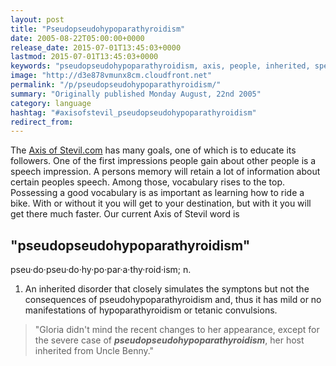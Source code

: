 ```yaml
---
layout: post
title: "Pseudopseudohypoparathyroidism"
date: 2005-08-22T05:00:00+0000
release_date: 2015-07-01T13:45:03+0000
lastmod: 2015-07-01T13:45:03+0000
keywords: "pseudopseudohypoparathyroidism, axis, people, inherited, speech"
image: "http://d3e878vmunx8cm.cloudfront.net"
permalink: "/p/pseudopseudohypoparathyroidism/"
summary: "Originally published Monday August, 22nd 2005"
category: language
hashtag: "#axisofstevil_pseudopseudohypoparathyroidism"
redirect_from:
---
```


The [Axis of Stevil.com](/ "Axis of Stevil.com") has many goals, one of which is to educate its followers. One of the first impressions people gain about other people is a speech impression. A persons memory will retain a lot of information about certain peoples speech. Among those, vocabulary rises to the top. Possessing a good vocabulary is as important as learning how to ride a bike. With or without it you will get to your destination, but with it you will get there much faster. Our current Axis of Stevil word is

## "pseudopseudohypoparathyroidism" ##

pseu·do·pseu·do·hy·po·par·a·thy·roid·ism; n.

1. An inherited disorder that closely simulates the symptons but not the consequences of pseudohypoparathyroidism and, thus it has mild or no manifestations of hypoparathyroidism or tetanic convulsions.
 
> "Gloria didn't mind the recent changes to her appearance, except for the severe case of ***pseudopseudohypoparathyroidism***, her host inherited from Uncle Benny."
